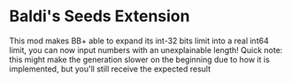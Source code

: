 # Baldi's Seeds Extension
This mod makes BB+ able to expand its int-32 bits limit into a real int64 limit, you can now input numbers with an unexplainable length!
Quick note: this might make the generation slower on the beginning due to how it is implemented, but you'll still receive the expected result
